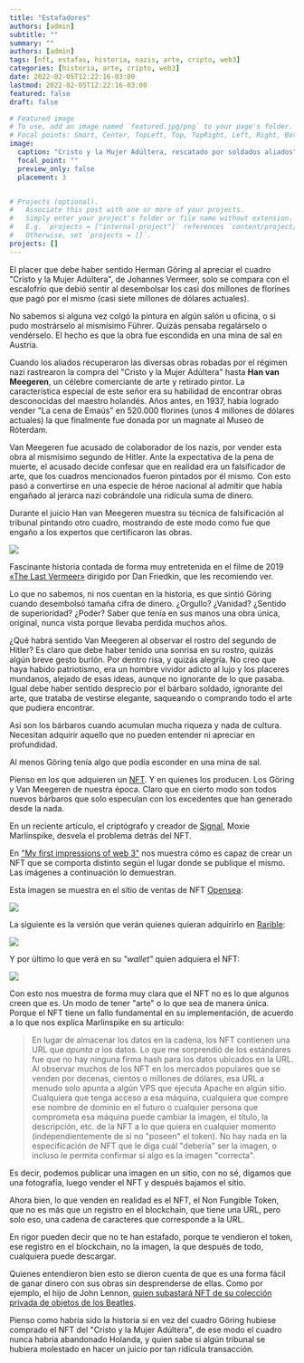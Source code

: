 ```yaml
---
title: "Estafadores"
authors: [admin]
subtitle: ""
summary: ""
authors: [admin]
tags: [nft, estafas, historia, nazis, arte, cripto, web3]
categories: [historia, arte, cripto, web3]
date: 2022-02-05T12:22:16-03:00
lastmod: 2022-02-05T12:22:16-03:00
featured: false
draft: false

# Featured image
# To use, add an image named `featured.jpg/png` to your page's folder.
# Focal points: Smart, Center, TopLeft, Top, TopRight, Left, Right, BottomLeft, Bottom, BottomRight.
image:
  caption: "Cristo y la Mujer Adúltera, rescatado por soldados aliados"
  focal_point: ""
  preview_only: false
  placement: 3


# Projects (optional).
#   Associate this post with one or more of your projects.
#   Simply enter your project's folder or file name without extension.
#   E.g. `projects = ["internal-project"]` references `content/project/deep-learning/index.md`.
#   Otherwise, set `projects = []`.
projects: []
---
```

El placer que debe haber sentido Herman Göring al apreciar el cuadro "Cristo y la Mujer Adúltera", de Johannes Vermeer, solo se compara con el escalofrío que debió sentir al desembolsar los casi dos millones de florines que pagó por el mismo (casi siete millones de dólares actuales).

No sabemos si alguna vez colgó la pintura en algún salón u oficina, o si pudo mostrárselo al mismísimo Führer. Quizás pensaba regalárselo o vendérselo. El hecho es que la obra fue escondida en una mina de sal en Austria.

Cuando los aliados recuperaron las diversas obras robadas por el régimen nazi rastrearon la compra del "Cristo y la Mujer Adúltera" hasta **Han van Meegeren**, un célebre comerciante de arte y retirado pintor. La característica especial de este señor era su habilidad de encontrar obras desconocidas del maestro holandés. Años antes, en 1937, había logrado vender "La cena de Emaús" en 520.000 florines (unos 4 millones de dólares actuales) la que finalmente fue donada por un magnate al Museo de Róterdam.

Van Meegeren fue acusado de colaborador de los nazis, por vender esta obra al mismísimo segundo de Hitler. Ante la expectativa de la pena de muerte, el acusado decide confesar que en realidad era un falsificador de arte, que los cuadros mencionados fueron pintados por él mismo. Con esto pasó a convertirse en una especie de héroe nacional al admitir que había engañado al jerarca nazi cobrándole una ridícula suma de dinero.

Durante el juicio Han van Meegeren muestra su técnica de falsificación al tribunal pintando otro cuadro, mostrando de este modo como fue que engaño a los expertos que certificaron las obras.

![](juicio.jpeg)

Fascinante historia contada de forma muy entretenida en el filme de 2019 [«The Last Vermeer»](https://www.imdb.com/title/tt8337320/) dirigido por Dan Friedkin, que les recomiendo ver.

Lo que no sabemos, ni nos cuentan en la historia, es que sintió Göring cuando desembolsó tamaña cifra de dinero. ¿Orgullo? ¿Vanidad? ¿Sentido de superioridad? ¿Poder? Saber que tenía en sus manos una obra única, original, nunca vista porque llevaba perdida muchos años.

¿Qué habrá sentido Van Meegeren al observar el rostro del segundo de Hitler? Es claro que debe haber tenido una sonrisa en su rostro, quizás algún breve gesto burlón. Por dentro risa, y quizás alegría. No creo que haya habido patriotismo, era un hombre vividor adicto al lujo y los placeres mundanos, alejado de esas ideas, aunque no ignorante de lo que pasaba. Igual debe haber sentido desprecio por el bárbaro soldado, ignorante del arte, que trataba de vestirse elegante, saqueando o comprando todo el arte que pudiera encontrar.

Así son los bárbaros cuando acumulan mucha riqueza y nada de cultura. Necesitan adquirir aquello que no pueden entender ni apreciar en profundidad.

Al menos Göring tenía algo que podía esconder en una mina de sal.

Pienso en los que adquieren un [NFT](https://es.wikipedia.org/wiki/Token_no_fungible). Y en quienes los producen. Los Göring y Van Meegeren de nuestra época. Claro que en cierto modo son todos nuevos bárbaros que solo especulan con los excedentes que han generado desde la nada.

En un reciente artículo, el criptógrafo y creador de [Signal](https://signalfoundation.org), Moxie Marlinspike, desvela el problema detrás del NFT.

En ["My first impressions of web 3"](https://moxie.org/2022/01/07/web3-first-impressions.html) nos muestra cómo es capaz de crear un NFT que se comporta distinto según el lugar donde se publique el mismo. Las imágenes a continuación lo demuestran.

Esta imagen se muestra en el sitio de ventas de NFT [Opensea](https://opensea.io):

![](nft-opensea.png)

La siguiente es la versión que verán quienes quieran adquirirlo en [Rarible](https://app-raribles.com):

![](nft-rarible.png)

Y por último lo que verá en su *"wallet"* quien adquiera el NFT:

![](nft-metamask.png)

Con esto nos muestra de forma muy clara que el NFT no es lo que algunos creen que es. Un modo de tener "arte" o lo que sea de manera única. Porque el NFT tiene un fallo fundamental en su implementación, de acuerdo a lo que nos explica Marlinspike en su artículo:

> En lugar de almacenar los datos en la cadena, los NFT contienen una URL que _apunta a_ los datos. Lo que me sorprendió de los estándares fue que no hay ninguna firma hash para los datos ubicados en la URL. Al observar muchos de los NFT en los mercados populares que se venden por decenas, cientos o millones de dólares, esa URL a menudo solo apunta a algún VPS que ejecuta Apache en algún sitio. Cualquiera que tenga acceso a esa máquina, cualquiera que compre ese nombre de dominio en el futuro o cualquier persona que comprometa esa máquina puede cambiar la imagen, el título, la descripción, etc. de la NFT a lo que quiera en cualquier momento (independientemente de si no "poseen" el token). No hay nada en la especificación de NFT que le diga cuál "debería" ser la imagen, o incluso le permita confirmar si algo es la imagen "correcta".


Es decir, podemos publicar una imagen en un sitio, con no sé, digamos que una fotografía, luego vender el NFT y después bajamos el sitio.

Ahora bien, lo que venden en realidad es el NFT, el Non Fungible Token, que no es más que un registro en el blockchain, que tiene una URL, pero solo eso, una cadena de caracteres que corresponde a la URL. 

En rigor pueden decir que no te han estafado, porque te vendieron el token, ese registro en el blockchain, no la imagen, la que después de todo, cualquiera puede descargar.

Quienes entendieron bien esto se dieron cuenta de que es una forma fácil de ganar dinero con sus obras sin desprenderse de ellas. Como por ejemplo, el hijo de John Lennon, [quien subastará NFT de su colección privada de objetos de los Beatles](https://www.elfinanciero.com.mx/espectaculos/2022/01/26/julian-hijo-de-john-lennon-subastara-nft-de-su-coleccion-personal-de-the-beatles/).

Pienso como habría sido la historia si en vez del cuadro Göring hubiese comprado el NFT del "Cristo y la Mujer Adúltera", de ese modo el cuadro nunca habría abandonado Holanda, y quien sabe si algún tribunal se hubiera molestado en hacer un juicio por tan ridícula transacción.